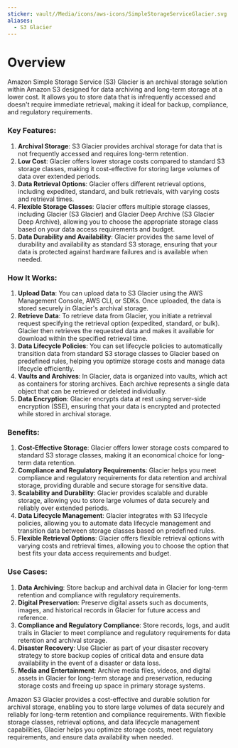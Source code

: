 ```yaml
---
sticker: vault//Media/icons/aws-icons/SimpleStorageServiceGlacier.svg
aliases:
  - S3 Glacier
---
```

# Overview

Amazon Simple Storage Service (S3) Glacier is an archival storage solution within Amazon S3 designed for data archiving and long-term storage at a lower cost. It allows you to store data that is infrequently accessed and doesn't require immediate retrieval, making it ideal for backup, compliance, and regulatory requirements.

### Key Features:

1. **Archival Storage**: S3 Glacier provides archival storage for data that is not frequently accessed and requires long-term retention.
2. **Low Cost**: Glacier offers lower storage costs compared to standard S3 storage classes, making it cost-effective for storing large volumes of data over extended periods.
3. **Data Retrieval Options**: Glacier offers different retrieval options, including expedited, standard, and bulk retrievals, with varying costs and retrieval times.
4. **Flexible Storage Classes**: Glacier offers multiple storage classes, including Glacier (S3 Glacier) and Glacier Deep Archive (S3 Glacier Deep Archive), allowing you to choose the appropriate storage class based on your data access requirements and budget.
5. **Data Durability and Availability**: Glacier provides the same level of durability and availability as standard S3 storage, ensuring that your data is protected against hardware failures and is available when needed.

### How It Works:

1. **Upload Data**: You can upload data to S3 Glacier using the AWS Management Console, AWS CLI, or SDKs. Once uploaded, the data is stored securely in Glacier's archival storage.
2. **Retrieve Data**: To retrieve data from Glacier, you initiate a retrieval request specifying the retrieval option (expedited, standard, or bulk). Glacier then retrieves the requested data and makes it available for download within the specified retrieval time.
3. **Data Lifecycle Policies**: You can set lifecycle policies to automatically transition data from standard S3 storage classes to Glacier based on predefined rules, helping you optimize storage costs and manage data lifecycle efficiently.
4. **Vaults and Archives**: In Glacier, data is organized into vaults, which act as containers for storing archives. Each archive represents a single data object that can be retrieved or deleted individually.
5. **Data Encryption**: Glacier encrypts data at rest using server-side encryption (SSE), ensuring that your data is encrypted and protected while stored in archival storage.

### Benefits:

1. **Cost-Effective Storage**: Glacier offers lower storage costs compared to standard S3 storage classes, making it an economical choice for long-term data retention.
2. **Compliance and Regulatory Requirements**: Glacier helps you meet compliance and regulatory requirements for data retention and archival storage, providing durable and secure storage for sensitive data.
3. **Scalability and Durability**: Glacier provides scalable and durable storage, allowing you to store large volumes of data securely and reliably over extended periods.
4. **Data Lifecycle Management**: Glacier integrates with S3 lifecycle policies, allowing you to automate data lifecycle management and transition data between storage classes based on predefined rules.
5. **Flexible Retrieval Options**: Glacier offers flexible retrieval options with varying costs and retrieval times, allowing you to choose the option that best fits your data access requirements and budget.

### Use Cases:

1. **Data Archiving**: Store backup and archival data in Glacier for long-term retention and compliance with regulatory requirements.
2. **Digital Preservation**: Preserve digital assets such as documents, images, and historical records in Glacier for future access and reference.
3. **Compliance and Regulatory Compliance**: Store records, logs, and audit trails in Glacier to meet compliance and regulatory requirements for data retention and archival storage.
4. **Disaster Recovery**: Use Glacier as part of your disaster recovery strategy to store backup copies of critical data and ensure data availability in the event of a disaster or data loss.
5. **Media and Entertainment**: Archive media files, videos, and digital assets in Glacier for long-term storage and preservation, reducing storage costs and freeing up space in primary storage systems.

Amazon S3 Glacier provides a cost-effective and durable solution for archival storage, enabling you to store large volumes of data securely and reliably for long-term retention and compliance requirements. With flexible storage classes, retrieval options, and data lifecycle management capabilities, Glacier helps you optimize storage costs, meet regulatory requirements, and ensure data availability when needed.